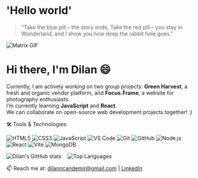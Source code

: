 # 'Hello world'


> "Take the blue pill – the story ends. Take the red pill – you stay in Wonderland, and I show you how deep the rabbit hole goes."

![Matrix GIF](https://media1.tenor.com/m/j2jki0qR4hUAAAAd/matrix.gif)


# Hi there, I'm Dilan 😄
Currently, I am actively working on two group projects: **Green Harvest**, a fresh and organic vendor platform, and **Focus.Frame**, a website for photography enthusiasts.  
I’m currently learning **JavaScript** and **React**.  
We can collaborate on open-source web development projects together! :)



🛠 Tools & Technologies: 

![HTML5](https://img.shields.io/badge/HTML5-E34F26?style=for-the-badge&logo=html5&logoColor=white)
![CSS3](https://img.shields.io/badge/CSS3-1572B6?style=for-the-badge&logo=css3&logoColor=white)
![JavaScript](https://img.shields.io/badge/JavaScript-F7DF1E?style=for-the-badge&logo=javascript&logoColor=black)
![VS Code](https://img.shields.io/badge/VS%20Code-007ACC?style=for-the-badge&logo=visual-studio-code&logoColor=white) 
![Git](https://img.shields.io/badge/Git-F05032?style=for-the-badge&logo=git&logoColor=white) 
![GitHub](https://img.shields.io/badge/GitHub-181717?style=for-the-badge&logo=github&logoColor=white) 
![Node.js](https://img.shields.io/badge/Node.js-339933?style=for-the-badge&logo=node.js&logoColor=white) 
![React](https://img.shields.io/badge/React-61DAFB?style=for-the-badge&logo=react&logoColor=black) 
![Vite](https://img.shields.io/badge/Vite-646CFF?style=for-the-badge&logo=vite&logoColor=white) 
![MongoDB](https://img.shields.io/badge/MongoDB-47A248?style=for-the-badge&logo=mongodb&logoColor=white) 



![Dilan's GitHub stats](https://github-readme-stats.vercel.app/api?username=ekimdilan&show_icons=true&theme=radical) &nbsp;&nbsp; ![Top Languages](https://github-readme-stats.vercel.app/api/top-langs/?username=ekimdilan&langs_count=3&hide=Other&layout=compact&theme=radical)



📫 Reach me at: [dilanncandemir@gmail.com](mailto:dilanncandemir@gmail.com) | [LinkedIn](https://linkedin.com/in/dilancandemir)




<!--
**ekimdilan/ekimdilan** is a ✨ _special_ ✨ repository because its `README.md` (this file) appears on your GitHub profile.

Here are some ideas to get you started:

- 🔭 I’m currently working on ...
- 🌱 I’m currently learning ...
- 👯 I’m looking to collaborate on ...
- 🤔 I’m looking for help with ...
- 💬 Ask me about ...
- 📫 How to reach me: ...
- 😄 Pronouns: ...
- ⚡ Fun fact: ...
-->

